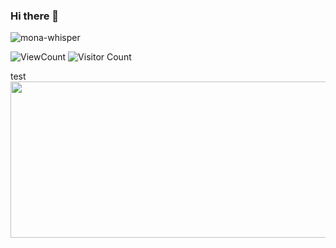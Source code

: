 ### Hi there 👋


<!--
**joaquintalice/joaquintalice** is a ✨ _special_ ✨ repository because its `README.md` (this file) appears on your GitHub profile.

Here are some ideas to get you started:

- 🔭 I’m currently working on ...
- 🌱 I’m currently learning ...
- 👯 I’m looking to collaborate on ...
- 🤔 I’m looking for help with ...
- 💬 Ask me about ...
- 📫 How to reach me: ...
- 😄 Pronouns: ...
- ⚡ Fun fact: ...
-->
![mona-whisper](https://user-images.githubusercontent.com/78387674/217340190-e0189090-d891-413c-8bd9-5caa1e888848.gif)

![ViewCount](https://views.whatilearened.today/views/github/joaquintalice/views.svg)
![Visitor Count](https://profile-counter.glitch.me/joaquintalice/count.svg)

<div class="test">test</div>

<img src="https://user-images.githubusercontent.com/78387674/217348376-d3de1ef9-a0d1-475d-ae6a-bb958936ee5f.gif" width="1000px" height="250px">
